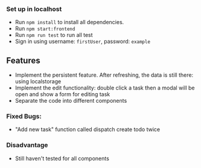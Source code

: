 ### Set up in localhost
- Run ```npm install``` to install all dependencies.
- Run ```npm start:frontend``` 
- Run ```npm run test``` to run all test
- Sign in using username: `firstUser`, password: `example`

## Features
- Implement the persistent feature. After refreshing, the data is still there: using localstorage
- Implement the edit functionality: double click a task then a modal will be open and show a form for editing task
- Separate the code into different components

### Fixed Bugs: 
- "Add new task" function called dispatch create todo twice 
    
### Disadvantage
- Still haven't tested for all components

